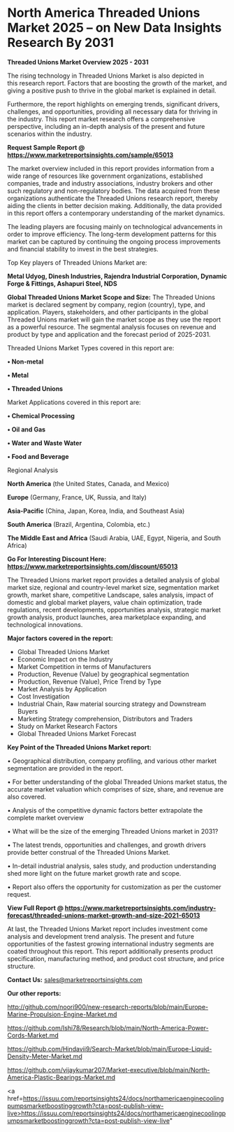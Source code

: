 # North America Threaded Unions Market 2025 – on New Data Insights Research By 2031

<Strong> Threaded Unions Market Overview 2025 - 2031</strong>

The rising technology in Threaded Unions Market is also depicted in this research report. Factors that are boosting the growth of the market, and giving a positive push to thrive in the global market is explained in detail.

Furthermore, the report highlights on emerging trends, significant drivers, challenges, and opportunities, providing all necessary data for thriving in the industry. This report market research offers a comprehensive perspective, including an in-depth analysis of the present and future scenarios within the industry.

<strong>Request Sample Report @ <a href=https://www.marketreportsinsights.com/sample/65013>https://www.marketreportsinsights.com/sample/65013</a></strong>

The market overview included in this report provides information from a wide range of resources like government organizations, established companies, trade and industry associations, industry brokers and other such regulatory and non-regulatory bodies. The data acquired from these organizations authenticate the Threaded Unions research report, thereby aiding the clients in better decision making. Additionally, the data provided in this report offers a contemporary understanding of the market dynamics.

The leading players are focusing mainly on technological advancements in order to improve efficiency. The long-term development patterns for this market can be captured by continuing the ongoing process improvements and financial stability to invest in the best strategies.

Top Key players of Threaded Unions Market are:

<strong>Metal Udyog, Dinesh Industries, Rajendra Industrial Corporation, Dynamic Forge & Fittings, Ashapuri Steel, NDS</strong>

<strong><b>Global Threaded Unions Market Scope and Size:</b></strong>
The Threaded Unions market is declared segment by company, region (country), type, and application. Players, stakeholders, and other participants in the global Threaded Unions market will gain the market scope as they use the report as a powerful resource. The segmental analysis focuses on revenue and product by type and application and the forecast period of 2025-2031.

Threaded Unions Market Types covered in this report are:

<strong>• Non-metal

• Metal

• Threaded Unions</strong>

Market Applications covered in this report are:

<strong>• Chemical Processing

• Oil and Gas

• Water and Waste Water

• Food and Beverage</strong> 

Regional Analysis

<strong>North America</strong> (the United States, Canada, and Mexico)

<strong>Europe</strong> (Germany, France, UK, Russia, and Italy)

<strong>Asia-Pacific</strong> (China, Japan, Korea, India, and Southeast Asia)

<strong>South America</strong> (Brazil, Argentina, Colombia, etc.)

<strong>The Middle East and Africa</strong> (Saudi Arabia, UAE, Egypt, Nigeria, and South Africa)

<strong>Go For Interesting Discount Here: <a href=https://www.marketreportsinsights.com/discount/65013>https://www.marketreportsinsights.com/discount/65013</a></strong>

The Threaded Unions market report provides a detailed analysis of global market size, regional and country-level market size, segmentation market growth, market share, competitive Landscape, sales analysis, impact of domestic and global market players, value chain optimization, trade regulations, recent developments, opportunities analysis, strategic market growth analysis, product launches, area marketplace expanding, and technological innovations.

<strong><b>Major factors covered in the report:</b></strong>
<ul>
  <li>Global Threaded Unions Market </li>
  <li>Economic Impact on the Industry</li>
  <li>Market Competition in terms of Manufacturers</li>
  <li>Production, Revenue (Value) by geographical segmentation</li>
  <li>Production, Revenue (Value), Price Trend by Type</li>
  <li>Market Analysis by Application</li>
  <li>Cost Investigation</li>
  <li>Industrial Chain, Raw material sourcing strategy and Downstream Buyers</li>
  <li>Marketing Strategy comprehension, Distributors and Traders</li>
  <li>Study on Market Research Factors</li>
  <li>Global Threaded Unions Market Forecast</li>
</ul>

<strong><b>Key Point of the Threaded Unions Market report:</b></strong>

• Geographical distribution, company profiling, and various other market segmentation are provided in the report.

• For better understanding of the global Threaded Unions market status, the accurate market valuation which comprises of size, share, and revenue are also covered.

• Analysis of the competitive dynamic factors better extrapolate the complete market overview

• What will be the size of the emerging Threaded Unions market in 2031?

• The latest trends, opportunities and challenges, and growth drivers provide better construal of the Threaded Unions Market.

• In-detail industrial analysis, sales study, and production understanding shed more light on the future market growth rate and scope.

• Report also offers the opportunity for customization as per the customer request.

<strong><b>View Full Report @ <a href=https://www.marketreportsinsights.com/industry-forecast/threaded-unions-market-growth-and-size-2021-65013>https://www.marketreportsinsights.com/industry-forecast/threaded-unions-market-growth-and-size-2021-65013</a></b></strong>


At last, the Threaded Unions Market report includes investment come analysis and development trend analysis. The present and future opportunities of the fastest growing international industry segments are coated throughout this report. This report additionally presents product specification, manufacturing method, and product cost structure, and price structure.

<strong>Contact Us:</strong>
sales@marketreportsinsights.com

<strong>Our other reports:</strong>

<a href=http://github.com/noori900/new-research-reports/blob/main/Europe-Marine-Propulsion-Engine-Market.md>http://github.com/noori900/new-research-reports/blob/main/Europe-Marine-Propulsion-Engine-Market.md</a>

<a href=https://github.com/Ishi78/Research/blob/main/North-America-Power-Cords-Market.md>https://github.com/Ishi78/Research/blob/main/North-America-Power-Cords-Market.md</a>

<a href=https://github.com/Hindavii9/Search-Market/blob/main/Europe-Liquid-Density-Meter-Market.md>https://github.com/Hindavii9/Search-Market/blob/main/Europe-Liquid-Density-Meter-Market.md</a>

<a href=https://github.com/vijaykumar207/Market-executive/blob/main/North-America-Plastic-Bearings-Market.md>https://github.com/vijaykumar207/Market-executive/blob/main/North-America-Plastic-Bearings-Market.md</a>

<a href=https://issuu.com/reportsinsights24/docs/northamericaenginecoolingpumpsmarketboostinggrowth?cta=post-publish-view-live>https://issuu.com/reportsinsights24/docs/northamericaenginecoolingpumpsmarketboostinggrowth?cta=post-publish-view-live</a>"
